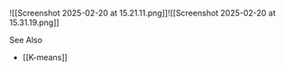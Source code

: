 ![[Screenshot 2025-02-20 at 15.21.11.png]]![[Screenshot 2025-02-20 at 15.31.19.png]]

See Also
- [[K-means]]